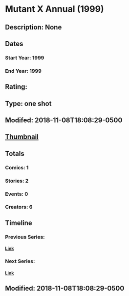 # Mutant X Annual (1999)
## Description: None
## Dates
### Start Year: 1999
### End Year: 1999
## Rating: 
## Type: one shot
## Modifed: 2018-11-08T18:08:29-0500
## [Thumbnail](http://i.annihil.us/u/prod/marvel/i/mg/b/40/image_not_available.jpg)
## Totals
### Comics: 1
### Stories: 2
### Events: 0
### Creators: 6
## Timeline
### Previous Series: 
#### [Link]()
### Next Series: 
#### [Link]()
## Modified: 2018-11-08T18:08:29-0500